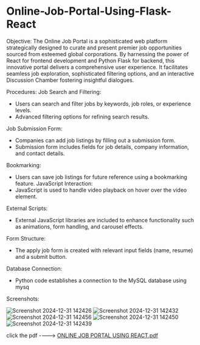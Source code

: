 # Online-Job-Portal-Using-Flask-React

Objective:
 The Online Job Portal is a sophisticated web platform strategically designed to curate 
and present premier job opportunities sourced from esteemed global corporations. By 
harnessing the power of React for frontend development and Python Flask for backend, this 
innovative portal delivers a comprehensive user experience. It facilitates seamless job 
exploration, sophisticated filtering options, and an interactive Discussion Chamber fostering 
insightful dialogues.


Procedures:
Job Search and Filtering:
- Users can search and filter jobs by keywords, job roles, or experience levels.
- Advanced filtering options for refining search results.


Job Submission Form:
- Companies can add job listings by filling out a submission form.
- Submission form includes fields for job details, company information, and contact 
details.


Bookmarking:
- Users can save job listings for future reference using a bookmarking feature.
JavaScript Interaction:
- JavaScript is used to handle video playback on hover over the video element.

External Scripts:
- External JavaScript libraries are included to enhance functionality such as animations, 
form handling, and carousel effects.


Form Structure:
- The apply job form is created with relevant input fields (name, resume) and a submit 
button.


Database Connection:
- Python code establishes a connection to the MySQL database using mysq

Screenshots:


![Screenshot 2024-12-31 142426](https://github.com/user-attachments/assets/49b1a9df-c8e4-4b61-aba5-570dea7c3d12)
![Screenshot 2024-12-31 142432](https://github.com/user-attachments/assets/e7a96503-e2c9-4992-9785-8f10b6575964)
![Screenshot 2024-12-31 142456](https://github.com/user-attachments/assets/f70213b8-7154-4f39-8f40-ba0f511a5c5d)
![Screenshot 2024-12-31 142450](https://github.com/user-attachments/assets/06433983-11f8-4a8b-b86e-f0b7c8aaff7a)
![Screenshot 2024-12-31 142439](https://github.com/user-attachments/assets/4d22061e-dafb-44a4-ad91-18c165c8ea08)



click the pdf ---->
[ONLINE JOB PORTAL USING REACT.pdf](https://github.com/user-attachments/files/18280359/ONLINE.JOB.PORTAL.USING.REACT.pdf)
